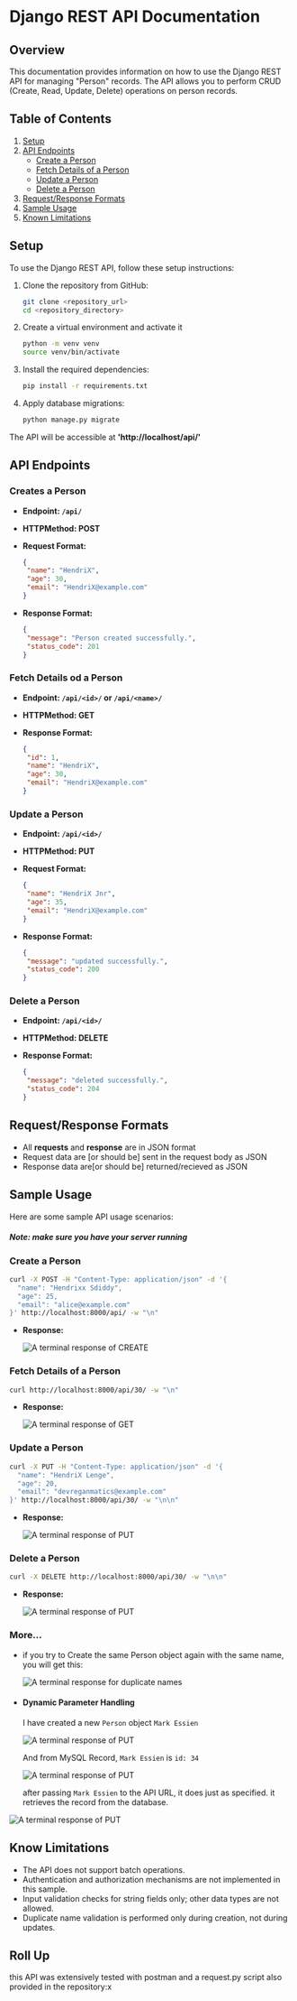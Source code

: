 # Django REST API Documentation

## Overview

This documentation provides information on how to use the Django REST API for managing "Person" records. The API allows you to perform CRUD (Create, Read, Update, Delete) operations on person records.

## Table of Contents

1. [Setup](#setup)
2. [API Endpoints](#api-endpoints)
   - [Create a Person](#create-a-person)
   - [Fetch Details of a Person](#fetch-details-of-a-person)
   - [Update a Person](#update-a-person)
   - [Delete a Person](#delete-a-person)
3. [Request/Response Formats](#request-response-formats)
4. [Sample Usage](#sample-usage)
5. [Known Limitations](#known-limitations)

## Setup

To use the Django REST API, follow these setup instructions:

1. Clone the repository from GitHub:

   ```bash
   git clone <repository_url>
   cd <repository_directory>

2. Create a virtual environment and activate it

   ```bash
   python -m venv venv
   source venv/bin/activate
   ```

3. Install the required dependencies:
   ```bash
   pip install -r requirements.txt

4. Apply database migrations:
   ```bash
   python manage.py migrate

The API will be accessible at **'http://localhost/api/'**

## API Endpoints

### Creates a Person
- **Endpoint: `/api/`**
- **HTTPMethod: POST**
- **Request Format:**
   
   ```json
   {
    "name": "HendriX",
    "age": 30,
    "email": "HendriX@example.com"
   }
- **Response Format:**

   ```json
   {
    "message": "Person created successfully.",
    "status_code": 201
   }

### Fetch Details od a Person
- **Endpoint: `/api/<id>/` or `/api/<name>/`**
- **HTTPMethod: GET**
- **Response Format:**

   ```json
   {
    "id": 1,
    "name": "HendriX",
    "age": 30,
    "email": "HendriX@example.com"
   }

### Update a Person
- **Endpoint: `/api/<id>/`**
- **HTTPMethod: PUT**
- **Request Format:**

   ```json
   {
    "name": "HendriX Jnr",
    "age": 35,
    "email": "HendriX@example.com"
   }

- **Response Format:**

   ```json
   {
    "message": "updated successfully.",
    "status_code": 200
   }

### Delete a Person
- **Endpoint: `/api/<id>/`**
- **HTTPMethod: DELETE**
- **Response Format:**

   ```json
   {
    "message": "deleted successfully.",
    "status_code": 204
   }

## Request/Response Formats

- All **requests** and **response** are in JSON format
- Request data are [or should be] sent in the request body as JSON
- Response data are[or should be] returned/recieved as JSON

## Sample Usage

Here are some sample API usage scenarios:
##### *Note: make sure you have your server running*

### Create a Person

   ```bash
   curl -X POST -H "Content-Type: application/json" -d '{
     "name": "Hendrixx Sdiddy",
     "age": 25,
     "email": "alice@example.com"
   }' http://localhost:8000/api/ -w "\n"
   ```

- **Response:**

  ![A terminal response of CREATE](IMGs/CREATE_PERSON.png)

### Fetch Details of a Person

   ```bash
   curl http://localhost:8000/api/30/ -w "\n"
   ```

- **Response:**

  ![A terminal response of GET](IMGs/FETCH_PERSON.png)

### Update a Person

   ```bash
   curl -X PUT -H "Content-Type: application/json" -d '{
     "name": "HendriX Lenge",
     "age": 20,
     "email": "devreganmatics@example.com"
   }' http://localhost:8000/api/30/ -w "\n\n"
   ```

- **Response:**

  ![A terminal response of PUT](IMGs/UPDATE_PERSON.png)

### Delete a Person

   ```bash
   curl -X DELETE http://localhost:8000/api/30/ -w "\n\n"
   ```

- **Response:**

  ![A terminal response of PUT](IMGs/DELETE_PERSON.png)

### More...
- if you try to Create the same Person object again with the same name, you will get this:

  ![A terminal response for duplicate names](IMGs/DUPLICATE_PERSON.png)

- #### Dynamic Parameter Handling
  I have created a new `Person` object `Mark Essien`

  ![A terminal response of PUT](IMGs/_api_name__.png)

  And from MySQL Record, `Mark Essien` is `id: 34`

  ![A terminal response of PUT](IMGs/MySQL_Record.png)

  after passing `Mark Essien` to the API URL, it does just as specified. it retrieves the record from the database.

![A terminal response of PUT](IMGs/get_with_name.png)



## Know Limitations
- The API does not support batch operations.
- Authentication and authorization mechanisms are not implemented in this sample.
- Input validation checks for string fields only; other data types are not allowed.
- Duplicate name validation is performed only during creation, not during updates.

## Roll Up
this API was extensively tested with postman and a request.py script also provided in the repository:x
